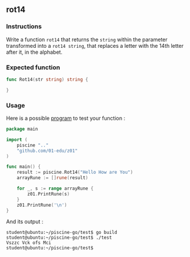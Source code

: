 ## rot14

### Instructions

Write a function `rot14` that returns the `string` within the parameter transformed into a `rot14 string`, that replaces a letter with the 14th letter after it, in the alphabet.

### Expected function

```go
func Rot14(str string) string {

}
```

### Usage

Here is a possible [program](TODO-LINK) to test your function :

```go
package main

import (
	piscine ".."
	"github.com/01-edu/z01"
)

func main() {
	result := piscine.Rot14("Hello How are You")
	arrayRune := []rune(result)

	for _, s := range arrayRune {
		z01.PrintRune(s)
	}
	z01.PrintRune('\n')
}
```

And its output :

```console
student@ubuntu:~/piscine-go/test$ go build
student@ubuntu:~/piscine-go/test$ ./test
Vszzc Vck ofs Mci
student@ubuntu:~/piscine-go/test$
```
